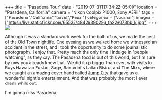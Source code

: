 +++
title = "Pasadena Tour"
date = "2019-07-31T17:34:22-05:00"
location = "Pasadena, California"
camera = "Nikon Coolpix P1000, Sony A7Rii"
tags = ["Pasadena","California","travel","Kassi"]
categories = ["Journal"]
images = ["https://live.staticflickr.com/65535/48426390296_fa22e073bb_k.jpg"]
+++
<img src="https://live.staticflickr.com/65535/48426390296_fa22e073bb_k.jpg">
<!--more-->

Although it was a standard work week for the both of us, we made the best of the Old Town nightlife. One evening as we walked home we witnessed an accident in the street, and I took the opportunity to do some journalistic photography. I enjoy that. Pretty much the only time I indulge in "people watching", as they say. The Pasadena food is out of this world, but I'm sure by now you already knew that. We did it up bigger than ever, with visits to Roys Hawaiian Fusion, Sage, Santorini's Italian Bistro, and The Mixx, where we caught an amazing cover band called [Jump City](http://jumpcity.rocks) that gave us a wonderful night's entertainment. And that was probably the most I ever drank while out.

I'm gonna miss Pasadena. 

<div id="gallery" style="display:none;"><img alt="IMG_3765" src="https://live.staticflickr.com/65535/48426385116_608d58c5fc.jpg"
data-image="https://live.staticflickr.com/65535/48426385116_0aedaef32c_k.jpg">
<img alt="DSCN1962" src="https://live.staticflickr.com/65535/48426387631_3b2166fd3b.jpg"
data-image="https://live.staticflickr.com/65535/48426387631_8734ad9a27_k.jpg">
<img alt="DSCN2028" src="https://live.staticflickr.com/65535/48426384711_4b7478e4fc.jpg"
data-image="https://live.staticflickr.com/65535/48426384711_6c3f68ccaf_k.jpg">
<img alt="DSCN1981" src="https://live.staticflickr.com/65535/48426389536_436fc13879.jpg"
data-image="https://live.staticflickr.com/65535/48426389536_f5430fa335_k.jpg">
<img alt="Pasadena Tour" src="https://live.staticflickr.com/65535/48426390596_38b85a9ef3.jpg"
data-image="https://live.staticflickr.com/65535/48426390596_be70e86a7b_k.jpg">
<img alt="DSCN2094" src="https://live.staticflickr.com/65535/48426530792_07a4004630.jpg"
data-image="https://live.staticflickr.com/65535/48426530792_919a833423_k.jpg">
<img alt="IMG_3792" src="https://live.staticflickr.com/65535/48426531002_cf5ac494ac.jpg"
data-image="https://live.staticflickr.com/65535/48426531002_d8e9fa3de1_k.jpg">
<img alt="Pasadena Tour" src="https://live.staticflickr.com/65535/48426533122_b206a47ae1.jpg"
data-image="https://live.staticflickr.com/65535/48426533122_06c515e302_k.jpg">
<img alt="DSCN2049" src="https://live.staticflickr.com/65535/48426529247_ac6866efcd.jpg"
data-image="https://live.staticflickr.com/65535/48426529247_1b753ad022_k.jpg">
<img alt="Pasadena Tour" src="https://live.staticflickr.com/65535/48426390166_92c4000ee7.jpg"
data-image="https://live.staticflickr.com/65535/48426390166_4baa094cb1_k.jpg">
<img alt="DSCN1995" src="https://live.staticflickr.com/65535/48426389271_c115abd7db.jpg"
data-image="https://live.staticflickr.com/65535/48426389271_8cb74a6a6d_k.jpg">
<img alt="IMG_3763" src="https://live.staticflickr.com/65535/48426387206_e7a2f4bf07.jpg"
data-image="https://live.staticflickr.com/65535/48426387206_b8cdfe301e_k.jpg">
<img alt="DSCN2097" src="https://live.staticflickr.com/65535/48426531317_10f065e34c.jpg"
data-image="https://live.staticflickr.com/65535/48426531317_931e0ea8c6_k.jpg">
<img alt="DSCN1993" src="https://live.staticflickr.com/65535/48426389076_8f8d7b2814.jpg"
data-image="https://live.staticflickr.com/65535/48426389076_d0c3282e20_k.jpg">
<img alt="IMG_3762" src="https://live.staticflickr.com/65535/48426530017_89092b0d55.jpg"
data-image="https://live.staticflickr.com/65535/48426530017_638b5498b2_k.jpg">
<img alt="Pasadena Tour" src="https://live.staticflickr.com/65535/48426533512_5158c8f96b.jpg"
data-image="https://live.staticflickr.com/65535/48426533512_21dc7a2fb8_k.jpg">
<img alt="DSCN1966" src="https://live.staticflickr.com/65535/48426528032_c8689c9d75.jpg"
data-image="https://live.staticflickr.com/65535/48426528032_64196ed8b9_k.jpg">
<img alt="IMG_3770" src="https://live.staticflickr.com/65535/48426385766_0a03d371f5.jpg"
data-image="https://live.staticflickr.com/65535/48426385766_4cfbb6f92c_k.jpg">
<img alt="DSCN2112" src="https://live.staticflickr.com/65535/48426530507_3aa2f40277.jpg"
data-image="https://live.staticflickr.com/65535/48426530507_56cbd30898_k.jpg">
<img alt="IMG_3773" src="https://live.staticflickr.com/65535/48426529537_9d0189bfa1.jpg"
data-image="https://live.staticflickr.com/65535/48426529537_3a43a8067f_k.jpg">
<img alt="DSCN2032" src="https://live.staticflickr.com/65535/48426532377_1fcfb71715.jpg"
data-image="https://live.staticflickr.com/65535/48426532377_26dca126fc_k.jpg">
<img alt="DSCN2083" src="https://live.staticflickr.com/65535/48426388886_ae54343245.jpg"
data-image="https://live.staticflickr.com/65535/48426388886_8204c0118c_k.jpg">
<img alt="DSCN2018" src="https://live.staticflickr.com/65535/48426390011_091a2dc2a2.jpg"
data-image="https://live.staticflickr.com/65535/48426390011_331477b312_k.jpg">
<img alt="IMG_3764" src="https://live.staticflickr.com/65535/48426528667_38626eb2e7.jpg"
data-image="https://live.staticflickr.com/65535/48426528667_7a345cda5b_k.jpg">
<img alt="IMG_3766" src="https://live.staticflickr.com/65535/48426528977_0801d5e997.jpg"
data-image="https://live.staticflickr.com/65535/48426528977_16d4b59f79_k.jpg"></div>

<script type="text/javascript">
	jQuery(document).ready(function(){ 
		$("#gallery").unitegallery({
			tiles_type:"nested",
			tiles_nested_optimal_tile_width: 275
		}); 
	}); 
</script>
